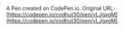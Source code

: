 # 

A Pen created on CodePen.io. Original URL: [https://codepen.io/codhut30/pen/yLJgxgM](https://codepen.io/codhut30/pen/yLJgxgM).


